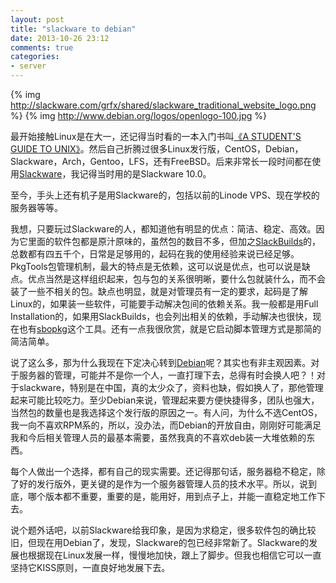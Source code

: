 ```yaml
---
layout: post
title: "slackware to debian"
date: 2013-10-26 23:12
comments: true
categories: 
- server
---
```

{% img http://slackware.com/grfx/shared/slackware_traditional_website_logo.png %}
{% img http://www.debian.org/logos/openlogo-100.jpg %}

最开始接触Linux是在大一，还记得当时看的一本入门书叫[《A STUDENT'S GUIDE TO UNIX》](http://book.douban.com/subject/2143320/)。然后自己折腾过很多Linux发行版，CentOS，Debian，Slackware，Arch，Gentoo，LFS，还有FreeBSD。后来非常长一段时间都在使用[Slackware](http://slackware.com/)，我记得当时用的是Slackware 10.0。

至今，手头上还有机子是用Slackware的，包括以前的Linode VPS、现在学校的服务器等等。

我想，只要玩过Slackware的人，都知道他有明显的优点：简洁、稳定、高效。因为它里面的软件包都是原汁原味的，虽然包的数目不多，但加之[SlackBuilds](http://slackbuilds.org)的，总数都有四五千个，日常是足够用的，起码在我的使用经验来说已经足够。PkgTools包管理机制，最大的特点是无依赖，这可以说是优点，也可以说是缺点。优点当然是这样组织起来，包与包的关系很明晰，要什么包就装什么，而不会装了一些不相关的包。缺点也明显，就是对管理员有一定的要求，起码是了解Linux的，如果装一些软件，可能要手动解决包间的依赖关系。我一般都是用Full Installation的，如果用SlackBuilds，也会列出相关的依赖，手动解决也很快，现在也有[sbopkg](http://www.sbopkg.org/)这个工具。还有一点我很欣赏，就是它启动脚本管理方式是那简的简洁简单。

说了这么多，那为什么我现在下定决心转到[Debian](http://debian.org)呢？其实也有非主观因素。对于服务器的管理，可能并不是你一个人，一直打理下去，总得有时会换人吧？！对于slackware，特别是在中国，真的太少众了，资料也缺，假如换人了，那他管理起来可能比较吃力。至少Debian来说，管理起来要方便快捷得多，团队也强大，当然包的数量也是我选择这个发行版的原因之一。有人问，为什么不选CentOS，我一向不喜欢RPM系的，所以，没办法，而Debian的开放自由，刚刚好可能满足我和今后相关管理人员的最基本需要，虽然我真的不喜欢deb装一大堆依赖的东西。

每个人做出一个选择，都有自己的现实需要。还记得那句话，服务器稳不稳定，除了好的发行版外，更关键的是作为一个服务器管理人员的技术水平。所以，说到底，哪个版本都不重要，重要的是，能用好，用到点子上，并能一直稳定地工作下去。

说个题外话吧，以前Slackware给我印象，是因为求稳定，很多软件包的确比较旧，但现在用Debian了，发现，Slackware的包已经非常新了。Slackware的发展也根据现在Linux发展一样，慢慢地加快，跟上了脚步。但我也相信它可以一直坚持它KISS原则，一直良好地发展下去。
